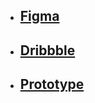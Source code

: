 <ul>
  <li>
    <h2>
      <a href="https://www.figma.com/file/TzXlLuWv4MRz90ECBOwTUy/roksi?type=design&node-id=240%3A559&mode=design&t=5VmQNwLRO1htRBfi-1">Figma</a>    
    </h2>
  </li>
  <li>
    <h2>
      <a href="https://dribbble.com/shots/23611735-roksi-shop">Dribbble</a>    
    </h2>
  </li>
  <li>
    <h2>
      <a href="https://www.figma.com/proto/TzXlLuWv4MRz90ECBOwTUy/roksi?type=design&node-id=331-14040&t=LoMPVlNiUYKtpjN3-0&scaling=scale-down&page-id=3%3A5&starting-point-node-id=331%3A14040&prev-org-id=external-teams&show-proto-sidebar=1">Prototype</a>    
    </h2>
  </li>
</ul>

